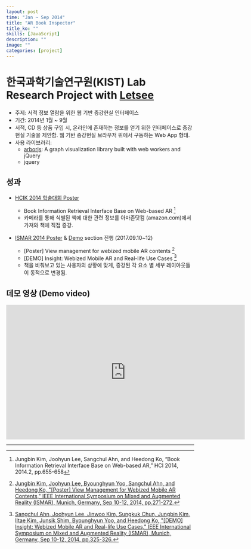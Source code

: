 ```yaml
---
layout: post
time: "Jan ~ Sep 2014"
title: "AR Book Inspector"
title_ko: ""
skills: [JavaScript]
description: ""
image: ""
categories: [project]
---
```


# 한국과학기술연구원(KIST) Lab Research Project with [Letsee](http://www.letsee.io/)
- 주제: 서적 정보 열람을 위한 웹 기반 증강현실 인터페이스
- 기간: 2014년 1월 ~ 9월
- 서적, CD 등 상품 구입 시, 온라인에 존재하는 정보를 얻기 위한 인터페이스로 증강현실 기술을 제안함.
웹 기반 증강현실 브라우저 위에서 구동하는 Web App 형태.  
- 사용 라이브러리: 
    + [arborjs](https://github.com/samizdatco/arbor): A graph visualization library built with web workers and jQuery
    + jquery

## 성과
- [HCIK 2014 학술대회 Poster](../2014-02-13-hcik-best-poster-award) 
    + Book Information Retrieval Interface Base on Web-based AR [^1]
    + 카메라를 통해 식별된 책에 대한 관련 정보를 아마존닷컴 (amazon.com)에서 가져와 책에 직접 증강. 

- [ISMAR 2014 Poster](http://ismar2014.vgtc.org/ismar/2014/poster/view-management-webized-mobile-ar-contents.html) 
& [Demo](http://ismar2014.vgtc.org/ismar/2014/info/exhibition/demonstrations.html) section 진행 (2017.09.10~12)
    + [Poster] View management for webized mobile AR contents [^2]
    + [DEMO] Insight: Webized Mobile AR and Real-life Use Cases [^3]
    + 책을 비춰보고 있는 사용자의 상황에 맞게, 증강된 각 요소 별 세부 레이아웃들이 동적으로 변경됨.

## 데모 영상 (Demo video)
<iframe width="640" height="360" src="https://www.youtube.com/embed/uZw_jy4tuAM?ecver=1" frameborder="0" allow="autoplay; encrypted-media" allowfullscreen></iframe>

---    
[^1]: Jungbin Kim, Joohyun Lee, Sangchul Ahn, and Heedong Ko, “Book Information Retrieval Interface Base on Web-based AR,” HCI 2014, 2014.2, pp.655-658
[^2]: [Jungbin Kim, Joohyun Lee, Byounghyun Yoo, Sangchul Ahn, and Heedong Ko, "[Poster] View Management for Webized Mobile AR Contents," IEEE International Symposium on Mixed and Augmented Reality (ISMAR), Munich, Germany, Sep 10-12, 2014, pp.271-272.](http://dx.doi.org/10.1109/ISMAR.2014.6948445)
[^3]: [Sangchul Ahn, Joohyun Lee, Jinwoo Kim, Sungkuk Chun, Jungbin Kim, Iltae Kim, Junsik Shim, Byounghyun Yoo, and Heedong Ko, "[DEMO] Insight: Webized Mobile AR and Real-life Use Cases," IEEE International Symposium on Mixed and Augmented Reality (ISMAR), Munich, Germany, Sep 10-12, 2014, pp.325-326.](http://dx.doi.org/10.1109/ISMAR.2014.6948471)